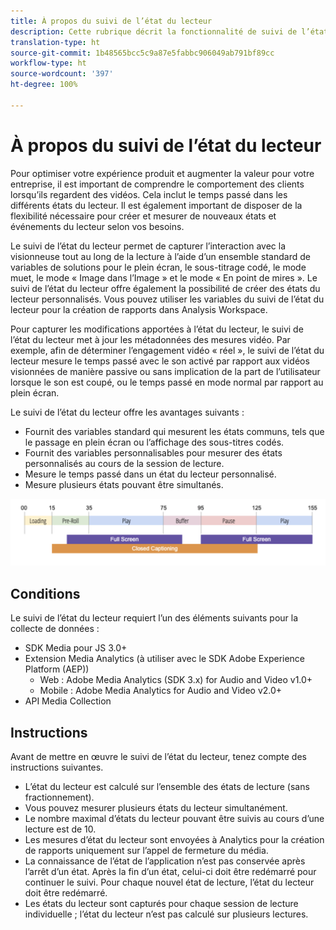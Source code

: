 ```yaml
---
title: À propos du suivi de l’état du lecteur
description: Cette rubrique décrit la fonctionnalité de suivi de l’état du lecteur, y compris les exigences et les directives relatives à la mise en œuvre et à la création de rapports portant sur les états du lecteur.
translation-type: ht
source-git-commit: 1b48565bcc5c9a87e5fabbc906049ab791bf89cc
workflow-type: ht
source-wordcount: '397'
ht-degree: 100%

---
```



# À propos du suivi de l’état du lecteur

Pour optimiser votre expérience produit et augmenter la valeur pour votre entreprise, il est important de comprendre le comportement des clients lorsqu’ils regardent des vidéos. Cela inclut le temps passé dans les différents états du lecteur.  Il est également important de disposer de la flexibilité nécessaire pour créer et mesurer de nouveaux états et événements du lecteur selon vos besoins.

Le suivi de l’état du lecteur permet de capturer l’interaction avec la visionneuse tout au long de la lecture à l’aide d’un ensemble standard de variables de solutions pour le plein écran, le sous-titrage codé, le mode muet, le mode « Image dans l’Image » et le mode « En point de mires ».  Le suivi de l’état du lecteur offre également la possibilité de créer des états du lecteur personnalisés. Vous pouvez utiliser les variables du suivi de l’état du lecteur pour la création de rapports dans Analysis Workspace.

Pour capturer les modifications apportées à l’état du lecteur, le suivi de l’état du lecteur met à jour les métadonnées des mesures vidéo. Par exemple, afin de déterminer l’engagement vidéo « réel », le suivi de l’état du lecteur mesure le temps passé avec le son activé par rapport aux vidéos visionnées de manière passive ou sans implication de la part de l’utilisateur lorsque le son est coupé, ou le temps passé en mode normal par rapport au plein écran.

Le suivi de l’état du lecteur offre les avantages suivants :

* Fournit des variables standard qui mesurent les états communs, tels que le passage en plein écran ou l’affichage des sous-titres codés.
* Fournit des variables personnalisables pour mesurer des états personnalisés au cours de la session de lecture.
* Mesure le temps passé dans un état du lecteur personnalisé.
* Mesure plusieurs états pouvant être simultanés.

![Suivi de l’état du lecteur](assets/player_state_tracking.png)

## Conditions

Le suivi de l’état du lecteur requiert l’un des éléments suivants pour la collecte de données :
* SDK Media pour JS 3.0+
* Extension Media Analytics (à utiliser avec le SDK Adobe Experience Platform (AEP))
   * Web : Adobe Media Analytics (SDK 3.x) for Audio and Video v1.0+
   * Mobile : Adobe Media Analytics for Audio and Video v2.0+
* API Media Collection

## Instructions

Avant de mettre en œuvre le suivi de l’état du lecteur, tenez compte des instructions suivantes.

* L’état du lecteur est calculé sur l’ensemble des états de lecture (sans fractionnement).
* Vous pouvez mesurer plusieurs états du lecteur simultanément.
* Le nombre maximal d’états du lecteur pouvant être suivis au cours d’une lecture est de 10.
* Les mesures d’état du lecteur sont envoyées à Analytics pour la création de rapports uniquement sur l’appel de fermeture du média.
* La connaissance de l’état de l’application n’est pas conservée après l’arrêt d’un état. Après la fin d’un état, celui-ci doit être redémarré pour continuer le suivi. Pour chaque nouvel état de lecture, l’état du lecteur doit être redémarré.
* Les états du lecteur sont capturés pour chaque session de lecture individuelle ; l’état du lecteur n’est pas calculé sur plusieurs lectures.
